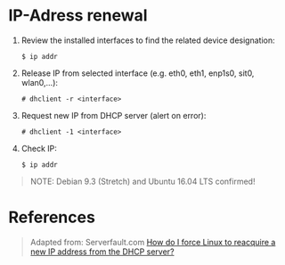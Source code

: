 # IP-Adress renewal

1. Review the installed interfaces to find the related device designation:
	```
	$ ip addr
	```
2. Release IP from selected interface (e.g. eth0, eth1, enp1s0, sit0, wlan0,...):
	```
	# dhclient -r <interface>
	```
3. Request new IP from DHCP server (alert on error):
	```
	# dhclient -1 <interface>
	```
4. Check IP:
	```
	$ ip addr
	```
  
> NOTE: Debian 9.3 (Stretch) and Ubuntu 16.04 LTS confirmed!

# References

> Adapted from: Serverfault.com
> [How do I force Linux to reacquire a new IP address from the DHCP server?][1]


<!-- REFERENCES -->
[1]:https://serverfault.com/questions/42799/how-do-i-force-linux-to-reacquire-a-new-ip-address-from-the-dhcp-server/784619#784619

